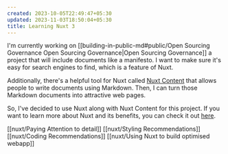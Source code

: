 ```yaml
---
created: 2023-10-05T22:49:47+05:30
updated: 2023-11-03T18:50:04+05:30
title: Learning Nuxt 3
---
```

I'm currently working on [[building-in-public-md#public/Open Sourcing Governance Open Sourcing Governance|Open Sourcing Governance]] a project that will include documents like a manifesto. I want to make sure it's easy for search engines to find, which is a feature of Nuxt.

Additionally, there's a helpful tool for Nuxt called [Nuxt Content](https://content.nuxt.com/) that allows people to write documents using Markdown. Then, I can turn those Markdown documents into attractive web pages.

So, I've decided to use Nuxt along with Nuxt Content for this project. If you want to learn more about Nuxt and its benefits, you can check it out [here](https://nuxt.com/docs/getting-started/introduction).

[[nuxt/Paying Attention to detail]]
[[nuxt/Styling Recommendations]]
[[nuxt/Coding Recommendations]]
[[nuxt/Using Nuxt to build optimised webapp]]